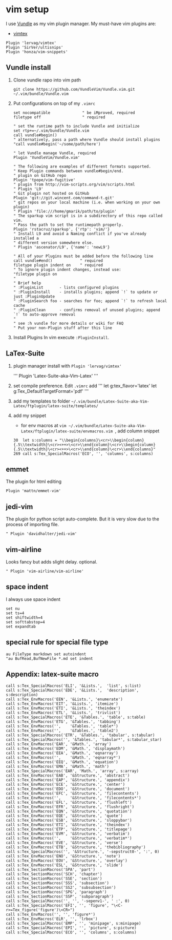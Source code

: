 # vim setup

I use [Vundle](https://github.com/VundleVim/Vundle.vim) as my vim plugin manager. My must-have vim plugins are:

- [vimtex](https://github.com/lervag/vimtex)
```
Plugin 'lervag/vimtex'
Plugin 'SirVer/ultisnips'
Plugin 'honza/vim-snippets'
```

## Vundle install

1. Clone vundle rapo into vim path
    ```
    git clone https://github.com/VundleVim/Vundle.vim.git ~/.vim/bundle/Vundle.vim
    ```

2. Put configurations on top of my `.vimrc`

    ```
    set nocompatible              " be iMproved, required
    filetype off                  " required

    " set the runtime path to include Vundle and initialize
    set rtp+=~/.vim/bundle/Vundle.vim
    call vundle#begin()
    " alternatively, pass a path where Vundle should install plugins
    "call vundle#begin('~/some/path/here')

    " let Vundle manage Vundle, required
    Plugin 'VundleVim/Vundle.vim'

    " The following are examples of different formats supported.
    " Keep Plugin commands between vundle#begin/end.
    " plugin on GitHub repo
    Plugin 'tpope/vim-fugitive'
    " plugin from http://vim-scripts.org/vim/scripts.html
    " Plugin 'L9'
    " Git plugin not hosted on GitHub
    Plugin 'git://git.wincent.com/command-t.git'
    " git repos on your local machine (i.e. when working on your own plugin)
    " Plugin 'file:///home/gmarik/path/to/plugin'
    " The sparkup vim script is in a subdirectory of this repo called vim.
    " Pass the path to set the runtimepath properly.
    Plugin 'rstacruz/sparkup', {'rtp': 'vim/'}
    " Install L9 and avoid a Naming conflict if you've already installed a
    " different version somewhere else.
    " Plugin 'ascenator/L9', {'name': 'newL9'}

    " All of your Plugins must be added before the following line
    call vundle#end()            " required
    filetype plugin indent on    " required
    " To ignore plugin indent changes, instead use:
    "filetype plugin on
    "
    " Brief help
    " :PluginList       - lists configured plugins
    " :PluginInstall    - installs plugins; append `!` to update or just :PluginUpdate
    " :PluginSearch foo - searches for foo; append `!` to refresh local cache
    " :PluginClean      - confirms removal of unused plugins; append `!` to auto-approve removal
    "
    " see :h vundle for more details or wiki for FAQ
    " Put your non-Plugin stuff after this line
    ```
3. Install Plugins
    In vim execute `:PluginInstall`.


## LaTex-Suite

1. plugin manager install with `Plugin 'lervag/vimtex'`

    '''
    Plugin 'Latex-Suite-aka-Vim-Latex'
    '''

2. set compile preference. Edit `.vimrc` add
    '''
    let g:tex_flavor='latex'
    let g:Tex_DefaultTargetFormat='pdf'
    '''

3. add my templates to folder `~/.vim/bundle/Latex-Suite-aka-Vim-Latex/ftplugin/latex-suite/templates/`

4. add my snippet


    - for env macros
        at `vim ~/.vim/bundle/Latex-Suite-aka-Vim-Latex/ftplugin/latex-suite/envmacros.vim `, add column snippet
    ```
    30  let s:columns = "\\begin{columns}\<cr>\\begin{column}{.5\\textwidth}\<cr><++>\<cr>\\end{column}\<cr>\\begin{column}{.5\\textwidth}\<cr><++>\<cr>\\end{column}\<cr>\\end{columns}"
    269 call s:Tex_SpecialMacros('ECO', '', 'columns', s:columns)
    ```
    

## emmet

The plugin for html editing
```
Plugin 'mattn/emmet-vim'
```

## jedi-vim

The plugin for python script auto-complete. But it is very slow due to the process of importing file.

```
" Plugin 'davidhalter/jedi-vim'
```

## vim-airline

Looks fancy but adds slight delay. optional.
```
" Plugin 'vim-airline/vim-airline'
```

## space indent

I always use space indent
```
set nu
set ts=4
set shiftwidth=4
set softtabstop=4
set expandtab
```

## special rule for special file type
```
au FileType markdown set autoindent
"au BufRead,BufNewFile *.md set indent
```

## Appendix: latex-suite macro

```
call s:Tex_SpecialMacros('ELI', '&Lists.',  'list', s:list)
call s:Tex_SpecialMacros('EDE', '&Lists.',  'description', s:description)
call s:Tex_EnvMacros('EEN', '&Lists.', 'enumerate')
call s:Tex_EnvMacros('EIT', '&Lists.', 'itemize')
call s:Tex_EnvMacros('ETI', '&Lists.', 'theindex')
call s:Tex_EnvMacros('ETL', '&Lists.', 'trivlist')
call s:Tex_SpecialMacros('ETE', '&Tables.', 'table', s:table)
call s:Tex_EnvMacros('ETG', '&Tables.', 'tabbing')
call s:Tex_EnvMacros('',    '&Tables.', 'table*')
call s:Tex_EnvMacros('',    '&Tables.', 'table2')
call s:Tex_SpecialMacros('ETR', '&Tables.', 'tabular', s:tabular)
call s:Tex_SpecialMacros('', '&Tables.', 'tabular*', s:tabular_star)
call s:Tex_EnvMacros('EAR', '&Math.', 'array')
call s:Tex_EnvMacros('EDM', '&Math.', 'displaymath')
call s:Tex_EnvMacros('EEA', '&Math.', 'eqnarray')
call s:Tex_EnvMacros('',    '&Math.', 'eqnarray*')
call s:Tex_EnvMacros('EEQ', '&Math.', 'equation')
call s:Tex_EnvMacros('EMA', '&Math.', 'math')
call s:Tex_SpecialMacros('EAR', 'Math.', 'array', s:array)
call s:Tex_EnvMacros('EAB', '&Structure.', 'abstract')
call s:Tex_EnvMacros('EAP', '&Structure.', 'appendix')
call s:Tex_EnvMacros('ECE', '&Structure.', 'center')
call s:Tex_EnvMacros('EDO', '&Structure.', 'document')
call s:Tex_EnvMacros('EFC', '&Structure.', 'filecontents')
call s:Tex_EnvMacros('',    '&Structure.', 'filecontents*')
call s:Tex_EnvMacros('EFL', '&Structure.', 'flushleft')
call s:Tex_EnvMacros('EFR', '&Structure.', 'flushright')
call s:Tex_EnvMacros('EQN', '&Structure.', 'quotation')
call s:Tex_EnvMacros('EQE', '&Structure.', 'quote')
call s:Tex_EnvMacros('ESB', '&Structure.', 'sloppybar')
call s:Tex_EnvMacros('ETI', '&Structure.', 'theindex')
call s:Tex_EnvMacros('ETP', '&Structure.', 'titlepage')
call s:Tex_EnvMacros('EVM', '&Structure.', 'verbatim')
call s:Tex_EnvMacros('',    '&Structure.', 'verbatim*')
call s:Tex_EnvMacros('EVE', '&Structure.', 'verse')
call s:Tex_EnvMacros('ETB', '&Structure.', 'thebibliography')
call s:Tex_SpecialMacros('', '&Structure.', '-sepstruct0-', ':', 0)
call s:Tex_EnvMacros('ENO', '&Structure.', 'note')
call s:Tex_EnvMacros('EOV', '&Structure.', 'overlay')
call s:Tex_EnvMacros('ESL', '&Structure.', 'slide')
call s:Tex_SectionMacros('SPA', 'part')
call s:Tex_SectionMacros('SCH', 'chapter')
call s:Tex_SectionMacros('SSE', 'section')
call s:Tex_SectionMacros('SSS', 'subsection')
call s:Tex_SectionMacros('SS2', 'subsubsection')
call s:Tex_SectionMacros('SPG', 'paragraph')
call s:Tex_SectionMacros('SSP', 'subparagraph')
call s:Tex_SpecialMacros('', '', '-sepenv1-', ' :', 0)
call s:Tex_SpecialMacros('EFI', '', 'figure', "\<C-r>=Tex_figure('figure')\<CR>")
call s:Tex_EnvMacros('', '', 'figure*')
call s:Tex_EnvMacros('ELR', '', 'lrbox')
call s:Tex_SpecialMacros('EMP', '', 'minipage', s:minipage)
call s:Tex_SpecialMacros('EPI', '', 'picture', s:picture)
call s:Tex_SpecialMacros('ECO', '', 'columns', s:columns)
```
